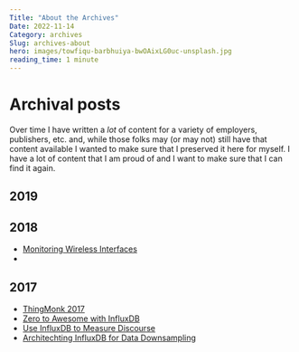 ```yaml
---
Title: "About the Archives"
Date: 2022-11-14
Category: archives
Slug: archives-about
hero: images/towfiqu-barbhuiya-bwOAixLG0uc-unsplash.jpg
reading_time: 1 minute
---
```


# Archival posts

Over time I have written a *lot* of content for a variety of employers, publishers, etc. and, while those folks may (or may not) still have that content available I wanted to make sure that I preserved it here for myself. I have a lot of content that I am proud of and I want to make sure that I can find it again.

## 2019

## 2018

- [Monitoring Wireless Interfaces](/posts/category/general/archives/2018/monitoring-wireless-interfaces/)
- 
## 2017

- [ThingMonk 2017](/posts/category/general/archives/2017/thing-monk-2017/)
- [Zero to Awesome with InfluxDB](/posts/category/general/archives/2017/zero-to-awesome/)
- [Use InfluxDB to Measure Discourse](/posts/category/general/archives/2017/use-influxdb-measure-discourse/)
- [Architechting InfluxDB for Data Downsampling](/posts/category/archives/2017/architecting-influxdb-data-downsampling/)